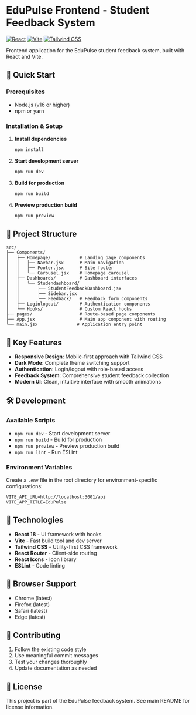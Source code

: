 # EduPulse Frontend - Student Feedback System

[![React](https://img.shields.io/badge/React-18.2.0-blue.svg)](https://reactjs.org/)
[![Vite](https://img.shields.io/badge/Vite-4.4.5-646CFF.svg)](https://vitejs.dev/)
[![Tailwind CSS](https://img.shields.io/badge/Tailwind_CSS-3.3.0-38B2AC.svg)](https://tailwindcss.com/)

Frontend application for the EduPulse student feedback system, built with React and Vite.

## 🚀 Quick Start

### Prerequisites
- Node.js (v16 or higher)
- npm or yarn

### Installation & Setup

1. **Install dependencies**
   ```bash
   npm install
   ```

2. **Start development server**
   ```bash
   npm run dev
   ```

3. **Build for production**
   ```bash
   npm run build
   ```

4. **Preview production build**
   ```bash
   npm run preview
   ```

## 📁 Project Structure

```
src/
├── Components/
│   ├── Homepage/           # Landing page components
│   │   ├── Navbar.jsx      # Main navigation
│   │   ├── Footer.jsx      # Site footer
│   │   └── Carousel.jsx    # Homepage carousel
│   ├── Dashboards/         # Dashboard interfaces
│   │   └── Studendashboard/
│   │       ├── StudentFeedbackDashboard.jsx
│   │       ├── Sidebar.jsx
│   │       └── Feedback/   # Feedback form components
│   ├── Loginlogout/        # Authentication components
│   └── Hooks/              # Custom React hooks
├── pages/                  # Route-based page components
├── App.jsx                 # Main app component with routing
└── main.jsx               # Application entry point
```

## 🎯 Key Features

- **Responsive Design**: Mobile-first approach with Tailwind CSS
- **Dark Mode**: Complete theme switching support
- **Authentication**: Login/logout with role-based access
- **Feedback System**: Comprehensive student feedback collection
- **Modern UI**: Clean, intuitive interface with smooth animations

## 🛠️ Development

### Available Scripts

- `npm run dev` - Start development server
- `npm run build` - Build for production
- `npm run preview` - Preview production build
- `npm run lint` - Run ESLint

### Environment Variables

Create a `.env` file in the root directory for environment-specific configurations:

```env
VITE_API_URL=http://localhost:3001/api
VITE_APP_TITLE=EduPulse
```

## 🔧 Technologies

- **React 18** - UI framework with hooks
- **Vite** - Fast build tool and dev server
- **Tailwind CSS** - Utility-first CSS framework
- **React Router** - Client-side routing
- **React Icons** - Icon library
- **ESLint** - Code linting

## 📱 Browser Support

- Chrome (latest)
- Firefox (latest)
- Safari (latest)
- Edge (latest)

## 🤝 Contributing

1. Follow the existing code style
2. Use meaningful commit messages
3. Test your changes thoroughly
4. Update documentation as needed

## 📄 License

This project is part of the EduPulse feedback system. See main README for license information.
